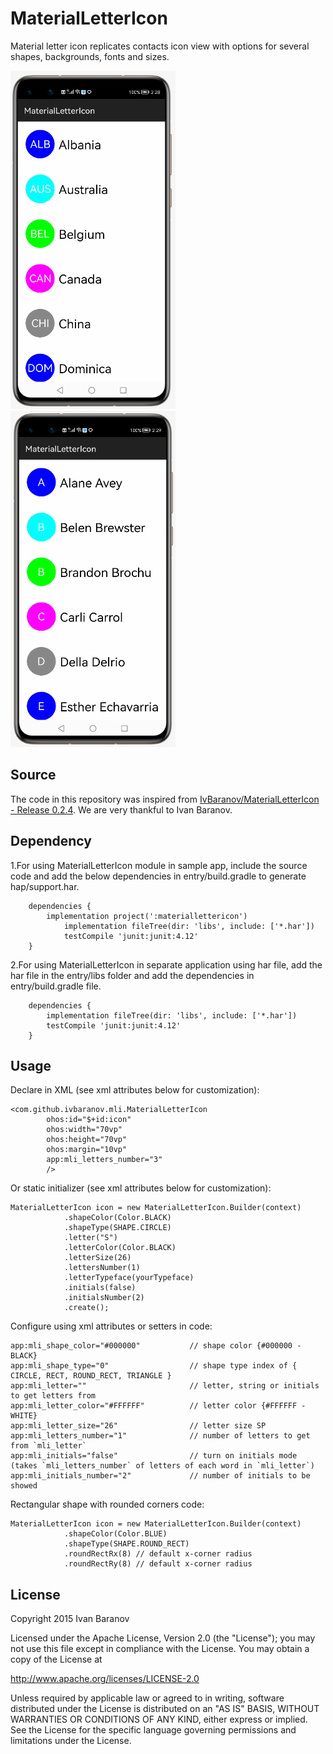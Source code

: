 # MaterialLetterIcon
Material letter icon replicates contacts icon view with options for several shapes, backgrounds, fonts and sizes.

![Countries](images/countries.png)
&nbsp;&nbsp;&nbsp;&nbsp;&nbsp;&nbsp;&nbsp;&nbsp;&nbsp;&nbsp;&nbsp;&nbsp;&nbsp;&nbsp;&nbsp;&nbsp;
![Contacts](images/contacts.png)

## Source
The code in this repository was inspired from [IvBaranov/MaterialLetterIcon - Release 0.2.4](https://github.com/IvBaranov/MaterialLetterIcon). 
We are very thankful to Ivan Baranov. 

## Dependency
1.For using MaterialLetterIcon module in sample app, include the source code and add the below dependencies in entry/build.gradle to generate hap/support.har.
```
	dependencies {
		implementation project(':materiallettericon')
        	implementation fileTree(dir: 'libs', include: ['*.har'])
        	testCompile 'junit:junit:4.12'
	}
```
2.For using MaterialLetterIcon in separate application using har file, add the har file in the entry/libs folder and add the dependencies in entry/build.gradle file.
```
	dependencies {
		implementation fileTree(dir: 'libs', include: ['*.har'])
		testCompile 'junit:junit:4.12'
	}

```
## Usage
Declare in XML (see xml attributes below for customization):

```
<com.github.ivbaranov.mli.MaterialLetterIcon 
        ohos:id="$+id:icon"
        ohos:width="70vp"
        ohos:height="70vp"
        ohos:margin="10vp"
        app:mli_letters_number="3"
        />
```

Or static initializer (see xml attributes below for customization):

```
MaterialLetterIcon icon = new MaterialLetterIcon.Builder(context) 
            .shapeColor(Color.BLACK)
            .shapeType(SHAPE.CIRCLE)
            .letter("S")
            .letterColor(Color.BLACK)
            .letterSize(26)
            .lettersNumber(1)
            .letterTypeface(yourTypeface)
            .initials(false)
            .initialsNumber(2)
            .create();
```

Configure using xml attributes or setters in code:
```
app:mli_shape_color="#000000"           // shape color {#000000 - BLACK} 
app:mli_shape_type="0"                  // shape type index of { CIRCLE, RECT, ROUND_RECT, TRIANGLE }
app:mli_letter=""                       // letter, string or initials to get letters from
app:mli_letter_color="#FFFFFF"          // letter color {#FFFFFF - WHITE}
app:mli_letter_size="26"                // letter size SP
app:mli_letters_number="1"              // number of letters to get from `mli_letter`
app:mli_initials="false"                // turn on initials mode (takes `mli_letters_number` of letters of each word in `mli_letter`)
app:mli_initials_number="2"             // number of initials to be showed
```

Rectangular shape with rounded corners code:
```
MaterialLetterIcon icon = new MaterialLetterIcon.Builder(context) 
            .shapeColor(Color.BLUE)
            .shapeType(SHAPE.ROUND_RECT)
            .roundRectRx(8) // default x-corner radius
            .roundRectRy(8) // default x-corner radius
```
## License
Copyright 2015 Ivan Baranov

Licensed under the Apache License, Version 2.0 (the "License");
you may not use this file except in compliance with the License.
You may obtain a copy of the License at

   http://www.apache.org/licenses/LICENSE-2.0

Unless required by applicable law or agreed to in writing, software
distributed under the License is distributed on an "AS IS" BASIS,
WITHOUT WARRANTIES OR CONDITIONS OF ANY KIND, either express or implied.
See the License for the specific language governing permissions and
limitations under the License.
